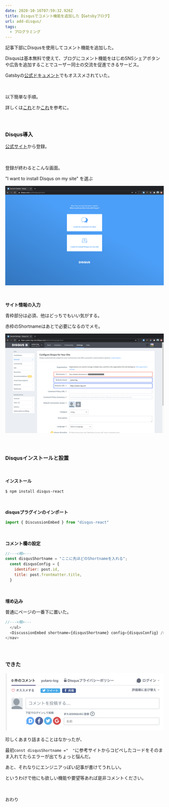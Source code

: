 ```yaml
---
date: 2020-10-16T07:59:32.926Z
title: Disqusでコメント機能を追加した【Gatsbyブログ】
url: add-disqus/
tags:
  - プログラミング
---
```



記事下部にDisqusを使用してコメント機能を追加した。

Disqusは基本無料で使えて、ブログにコメント機能をはじめSNSシェアボタンや広告を追加することでユーザー同士の交流を促進できるサービス。

Gatsbyの[公式ドキュメント](https://www.gatsbyjs.com/docs/adding-comments/)でもオススメされていた。



<br></br>以下簡単な手順。

詳しくは[これ](https://www.frontendstumbles.com/add-comments-to-a-static-gatsby-blog-with-disqus/)とか[これ](https://qiita.com/atomyah/items/5f602da57b0e756c5864)を参考に。

### <br></br>Disqus導入

[公式サイト](https://disqus.com/)から登録。

<br></br>登録が終わるとこんな画面。

"I want to install Disqus on my site" を選ぶ

![login-image](./login.png)

<br></br>**サイト情報の入力**

青枠部分は必須、他はどっちでもいい気がする。

赤枠のShortnameはあとで必要になるのでメモ。

![setting.image](./setting.png)

### <br></br>Disqusインストールと設置

<br></br>**インストール**

```$ npm install disqus-react```



<br></br>**disqusプラグインのインポート**

```js:blog-post.js
import { DiscussionEmbed } from "disqus-react"
```

<br></br>**コメント欄の設定**

```js:blog-post.js
//---<略>---
const disqusShortname = "ここに先ほどのShortnameを入れる";
  const disqusConfig = {
    identifier: post.id,
    title: post.frontmatter.title,
  }
```

<br></br>**埋め込み**

普通にページの一番下に置いた。

```js:blog-post.js
//---<略>---
  </ul>
  <DiscussionEmbed shortname={disqusShortname} config={disqusConfig} />
</nav>
```

### <br></br>できた

![commentsection](./commentsection.png)



珍しくあまり詰まることはなかったが、

最初```const disqusShortname ="  "```に参考サイトからコピペしたコードをそのまま入れてたらエラーが出てちょっと悩んだ。

あと、それなりにエンジニアっぽい記事が書けてうれしい。

というわけで他にも欲しい機能や要望等あれば是非コメントください。


<br></br>おわり